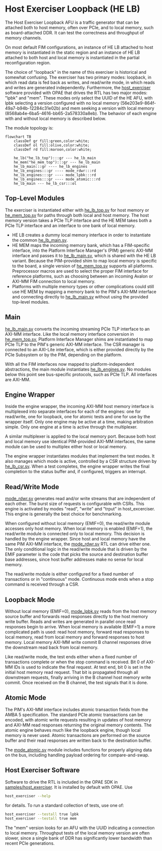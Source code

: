 # Host Exerciser Loopback (HE LB)

The Host Exerciser Loopback AFU is a traffic generator that can be attached both to host memory, often over PCIe, and to local memory, such as board-attached DDR. It can test the correctness and throughput of memory channels.

On most default FIM configurations, an instance of HE LB attached to host memory is instantiated in the static region and an instance of HE LB attached to both host and local memory is instantiated in the partial reconfiguration region.

The choice of "loopback" in the name of this exerciser is historical and somewhat confusing. The exerciser has two primary modes: loopback, in which read data is fed back as writes, and read/write mode, in which reads and writes are generated independently. Furthermore, the [host\_exerciser](https://github.com/OFS/opae-sdk/tree/master/samples/host_exerciser) software provided with OPAE that drives the RTL has two major modes: "lpbk" and "mem". These modes only select the UUID of the HE AFU, with lpbk selecting a version configured with no local memory \(56e203e9-864f-49a7-b94b-12284c31e02b\) and mem seeking a version with local memory \(8568ab4e-6ba5-4616-bb65-2a578330a8eb\). The behavior of each engine with and without local memory is described below.

The module topology is:

```mermaid
flowchart TB
    classDef gr fill:green,color:white;
    classDef ol fill:olive,color:white;
    classDef rd fill:maroon,color:white;

    he_lb("he_lb_top"):::gr --- he_lb_main
    he_mem("he_mem_top"):::gr --- he_lb_main
    he_lb_main:::gr ---- he_lb_engines
    he_lb_engines:::gr ---- mode_rdwr:::rd
    he_lb_engines:::gr ---- mode_lpbk:::rd
    he_lb_engines:::gr ---- mode_atomic:::rd
    he_lb_main --- he_lb_csr:::ol
```

## Top-Level Modules

The exerciser is instantiated either with [he\_lb\_top.sv](he_lb_top.sv) for host memory or [he\_mem\_top.sv](he_mem_top.sv) for paths through both local and host memory. The host memory version takes a PCIe TLP interface and the HE MEM takes both a PCIe TLP interface and an interface to one bank of local memory.

* HE LB creates a dummy local memory interface in order to instantiate the common [he\_lb\_main.sv](he_lb_main.sv).
* HE MEM maps the incoming memory bank, which has a FIM-specific interface, into the Platform Interface Manager's \(PIM\) generic AXI-MM interface and passes it to [he\_lb\_main.sv](he_lb_main.sv), which is shared with the HE LB variant. Because the PIM-provided shim to map local memory is specific to the board, a single version of [he\_mem\_top.sv](he_mem_top.sv) supports all platforms. Preprocessor macros are used to select the proper FIM interface for reference platforms, such as choosing between an incoming Avalon or AXI-MM FIM connection to local memory.
* Platforms with multiple memory types or other complications could still use HE MEM by mapping a memory bank to the PIM's AXI-MM interface and connecting directly to [he\_lb\_main.sv](he_lb_main.sv) without using the provided top-level modules.

## Main

[he\_lb\_main.sv](he_lb_main.sv) converts the incoming streaming PCIe TLP interface to an AXI-MM interface. Like the local memory interface conversion in [he\_mem\_top.sv](he_mem_top.sv), Platform Interface Manager shims are instantiated to map PCIe TLP to the PIM's generic AXI-MM interface. The CSR manager is connected to an AXI-Lite interface, which is either provided directly by the PCIe Subsystem or by the PIM, depending on the platform.

With all the FIM interfaces now mapped to platform-independent abstractions, the main module instantiates [he\_lb\_engines.sv](he_lb_engines.sv). No modules below this point see bus-specific protocols, such as PCIe TLP. All interfaces are AXI-MM.

## Engine Wrapper

Inside the engine wrapper, the incoming AXI-MM host memory interface is multiplexed into separate interfaces for each of the engines: one for read/write, one for loopback, one for atomic tests and one for use by the wrapper itself. Only one engine may be active at a time, making arbitration simple. Only one engine at a time is active through the multiplexer.

A similar multiplexer is applied to the local memory port. Because both host and local memory use identical PIM-provided AXI-MM interfaces, the same module can be used to multiplex either host or local memory.

The engine wrapper instantiates modules that implement the test modes. It also manages which mode is active, controlled by a CSR structure driven by [he\_lb\_csr.sv](he_lb_csr.sv). When a test completes, the engine wrapper writes the final completion to the status buffer and, if configured, triggers an interrupt.

## Read/Write Mode

[mode\_rdwr.sv](mode_rdwr.sv) generates read and/or write streams that are independent of each other. The burst size of requests is configurable with CSRs. This engine is activated by modes "read", "write" and "trput" in host\_excerciser. This engine is generally the best choice for benchmarking.

When configured without local memory \(EMIF=0\), the read/write module accesses only host memory. When local memory is enabled \(EMIF=1\), the read/write module is connected only to local memory. This decision is handled by the engine wrapper. Since host and local memory have the same PIM AXI-MM interface, the [mode\_rdwr.sv](mode_rdwr.sv) RTL can drive either one. The only conditional logic in the read/write module that is driven by the EMIF parameter is the code that picks the source and destination buffer base addresses, since host buffer addresses make no sense for local memory.

The read/write module is either configured for a fixed number of transactions or in "continuous" mode. Continuous mode ends when a stop command is received through a CSR.

## Loopback Mode

Without local memory \(EMIF=0\), [mode\_lpbk.sv](mode_lpbk.sv) reads from the host memory source buffer and forwards read responses directly to the host memory write buffer. Reads and writes are generated in parallel once read responses begin to arrive. When local memory is available \(EMIF=1\) a more complicated path is used: read host memory, forward read responses to local memory, read from local memory and forward responses to host memory. Local memory AXI-MM write commit B channel responses drive the downstream read back from local memory.

Like read/write mode, the test ends either when a fixed number of transactions complete or when the stop command is received. Bit 0 of AXI-MM IDs is used to indicate the final request. At test end, bit 0 is set in the initial host memory read request. That bit is propagated through all downstream requests, finally arriving in the B channel host memory write commit. Once received on the B channel, the test signals that it is done.

## Atomic Mode

The PIM's AXI-MM interface includes atomic transaction fields from the AMBA 5 specification. The standard PCIe atomic transactions can be encoded, with atomic write requests resulting in updates of host memory and AXI-MM read responses returning the original memory contents. The atomic engine behaves much like the loopback engine, though local memory is never used. Atomic transactions are performed on the source buffer and their read responses are written back to the destination buffer.

The [mode\_atomic.sv](mode_atomic.sv) module includes functions for properly aligning data on the bus, including handling payload ordering for compare-and-swap.

## Host Exerciser Software

Software to drive the RTL is included in the OPAE SDK in [samples/host\_exerciser](https://github.com/OFS/opae-sdk/tree/master/samples/host_exerciser). It is installed by default with OPAE. Use

```bash
host_exerciser --help
```

for details. To run a standard collection of tests, use one of:

```bash
host_exerciser --testall true lpbk
host_exerciser --testall true mem
```

The "mem" version looks for an AFU with the UUID indicating a connection to local memory. Throughput tests of the local memory version are often slower, since a single bank of DDR has significantly lower bandwidth than recent PCIe generations.
